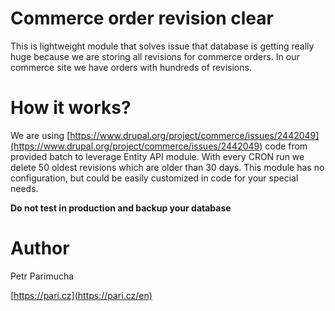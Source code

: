 Commerce order revision clear
===

This is lightweight module that solves issue that database is getting really huge because we are storing all revisions for commerce orders. In our commerce site we have orders with hundreds of revisions.

How it works?
===
We are using [https://www.drupal.org/project/commerce/issues/2442049](https://www.drupal.org/project/commerce/issues/2442049) code from provided batch to leverage Entity API module. With every CRON run we delete 50 oldest revisions which are older than 30 days. This module has no configuration, but could be easily customized in code for your special needs.

**Do not test in production and backup your database**

Author
===
Petr Parimucha

[https://pari.cz](https://pari.cz/en)
